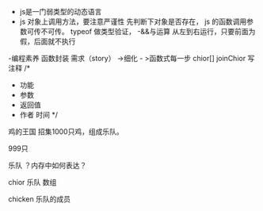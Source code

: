 - js是一门弱类型的动态语言
- js 对象上调用方法，要注意严谨性
先判断下对象是否存在，
js 的函数调用参数可传不可传。
typeof 做类型验证，
-&&与运算
从左到右运行，只要前面为假，后面就不执行


-编程素养
函数封装
需求（story） ->细化  - >函数式每一步
chior[]   joinChior
写注释
 /*
 * 功能
 * 参数
 * 返回值
 * 作者 时间
*/


鸡的王国 招集1000只鸡，组成乐队。

999只


乐队 ？内存中如何表达？

chior 乐队  数组

chicken 乐队的成员

